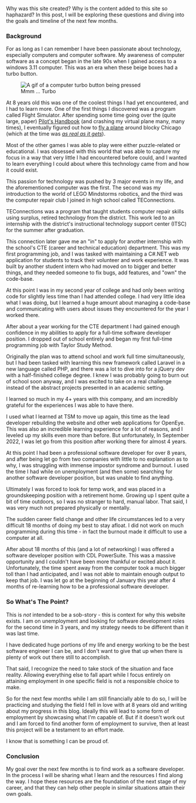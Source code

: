 Why was this site created? Why is the content added to this site so haphazard? In this post, I will be exploring these questions and diving into the goals and timeline of the next few months.

### Background

For as long as I can remember I have been passionate about technology, especially computers and computer software. My awareness of computer software as a concept began in the late 90s when I gained access to a windows 3.11 computer. This was an era when these beige boxes had a turbo button.

<figure>
  <img src="https://imgur.com/ILyJgfm.gif" alt="A gif of a computer turbo button being pressed" />
  <figcaption>Mmm ... Turbo</figcaption>
  <!--<figcaption style="display:none;" aria-hidden="true">https://www.scarydba.com/wp-content/uploads/2022/04/R-3.gif</figcaption>-->
  </figure>

At 8 years old this was one of the coolest things I had yet encountered, and I had to learn more. One of the first things I discovered was a program called Flight Simulator. After spending some time going over the (quite large, paper) [Pilot's Handbook](https://archive.org/details/microsoft-flight-simulator-v-5-0-1993-us-pc-big-box-floppy-35/Microsoft%20Flight%20Simulator%20%28v5.0%29%20%281993%29%20%28US%29_manual%5BeXoDOS%5D/) (and crashing my virtual plane many, many times), I eventually figured out how to [fly a plane](https://www.mobygames.com/game/1674/microsoft-flight-simulator-v50/screenshots/) around blocky Chicago (which at the time was [_as real as it gets_](https://archive.org/details/msdos_Microsoft_Flight_Simulator_v5.1_1993?hide_flag_warning=bad_metadata&rand=1257617943)).

Most of the other games I was able to play were either puzzle-related or educational. I was obsessed with this world that was able to capture my focus in a way that very little I had encountered before could, and I wanted to learn everything I could about where this technology came from and how it could exist.

This passion for technology was pushed by 3 major events in my life, and the aforementioned computer was the first. The second was my introduction to the world of LEGO Mindstorms robotics, and the third was the computer repair club I joined in high school called TEConnections.

TEConnections was a program that taught students computer repair skills using surplus, retired technology from the district. This work led to an internship with the district's instructional technology support center (ITSC)  for the summer after graduation.

This connection later gave me an "in" to apply for another internship with the school's CTE (career and technical education) department. This was my first programming job, and I was tasked with maintaining a C#.NET web application for students to track their volunteer and work experience. It was built by another student intern who had moved on to bigger and better things, and they needed someone to fix bugs, add features, and "own" the code-base.

At this point I was in my second year of college and had only been writing code for slightly less time than I had attended college. I had very little idea what I was doing, but I learned a huge amount about managing a code-base and communicating with users about issues they encountered for the year I worked there.

After about a year working for the CTE department I had gained enough confidence in my abilities to apply for a full-time software developer position. I dropped out of school entirely and began my first full-time programming job with Taylor Study Method.

Originally the plan was to attend school and work full time simultaneously, but I had been tasked with learning this new framework called Laravel in a new language called PHP, and there was a lot to dive into for a jQuery dev with a half-finished college degree. I knew I was probably going to burn out of school soon anyway, and I was excited to take on a real challenge instead of the abstract projects presented in an academic setting.

I learned so much in my 4+ years with this company, and am incredibly grateful for the experiences I was able to have there.

I used what I learned at TSM to move up again, this time as the lead developer rebuilding the website and other web applications for OpenEye. This was also an incredible learning experience for a lot of reasons, and I leveled up my skills even more than before.
But unfortunately, In September 2022, I was let go from this position after working there for almost 4 years.

At this point I had been a professional software developer for over 8 years, and after being let go from two companies with little to no explanation as to why, I was struggling with immense impostor syndrome and burnout. I used the time I had while on unemployment (and then some) searching for another software developer position, but was unable to find anything.

Ultimately I was forced to look for temp work, and was placed in a groundskeeping position with a retirement home. Growing up I spent quite a bit of time outdoors, so I was no stranger to hard, manual labor. That said, I was very much not prepared physically or mentally.

The sudden career field change and other life circumstances led to a very difficult 18 months of doing my best to stay afloat. I did not work on much programming during this time - in fact the burnout made it difficult to use a computer at all.

After about 18 months of this (and a lot of networking) I was offered a software developer position with CDL PowerSuite. This was a massive opportunity and I couldn't have been more thankful or excited about it.
Unfortunately, the time spent away from the computer took a much bigger toll than I had anticipated, and I was not able to maintain enough output to keep that job. I was let go at the beginning of January this year after 4 months of re-learning how to be a professional software developer.

### So What's The Point?

This is _not_ intended to be a sob-story - this is context for why this website exists.
I am on unemployment and looking for software development roles for the second time in 3 years, and my strategy needs to be different than it was last time.

I have dedicated huge portions of my life and energy working to be the best software engineer I can be, and I don't want to give that up when there is plenty of work out there still to accomplish.

That said, I recognize the need to take stock of the situation and face reality. Allowing everything else to fall apart while I focus entirely on attaining employment in one specific field is not a responsible choice to make.

So for the next few months while I am still financially able to do so, I will be practicing and studying the field I fell in love with at 8 years old and writing about my progress in this blog. Ideally this will lead to some form of employment by showcasing what I'm capable of. But if it doesn't work out and I am forced to find another form of employment to survive, then at least this project will be a testament to an effort made.

I know that is something I can be proud of.

### Conclusion

My goal over the next few months is to find work as a software developer. In the process I will be sharing what I learn and the resources I find along the way. I hope these resources are the foundation of the next stage of my career, and that they can help other people in similar situations attain their own goals.
